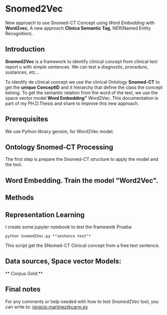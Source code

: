 # Snomed2Vec
New approach to use Snomed-CT Concept using *Word Embedding* with **Word2vec**, A new approach **Clinica Semantic Tag**, NER(Named Entity Recognition).

## Introduction
**Snomed2Vec** is a framework to identify clinical concept from clinical text report o with simple sentences. We can test a diagnostic, procedure, sustances, etc...

To identify de clinical concept we use the clinical Ontology **Snomed-CT** to get the **unique ConceptID** and it hierarchy that define the class the concept belong. To get the semantic relation from the word of the text, we use the space vector model **Word Embedding"** Word2Vec.
This documentation is part of my PH.D.Thesis and share to improve this new approach.

## Prerequisites
We use Python library gensim, for Word2Vec model.

## Ontology Snomed-CT Processing 
The first step is prepare the Snomed-CT structure to apply the model and the tool.
  
## Word Embedding. Train the model "Word2Vec".

## Methods 

  
## Representation Learning
I create some jupyter notebook to test the framewotk
Prueba
  ```
  python Snomed2Vec.py *"sentence test"*
  ```
  This script get the SNomed-CT Clinical concept from a free text sentence. 

## Data sources, Space vector Models:
** Corpus Gold:**

## Final notes
For any comments or help needed with how to test *Snomed2Vec* tool, you can write to: ignacio.martinez@carm.es
